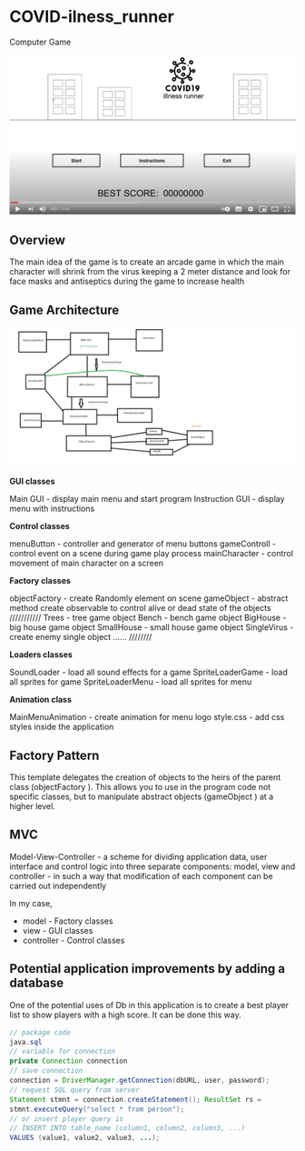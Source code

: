 # COVID-ilness_runner
Computer Game 


[![Watch the video](https://github.com/AndreyShor/COVID-ilness_runner/blob/main/screen2.jpg)](https://youtu.be/oRZkaqdNQos)

## Overview
The main idea of the game is to create an arcade game in which the main character
will shrink from the virus keeping a 2 meter distance and look for face masks and
antiseptics during the game to increase health

## Game Architecture

![alt text](https://github.com/AndreyShor/COVID-ilness_runner/blob/main/arcitecture.jpg?raw=true)

**GUI classes**

Main GUI - display main menu and start program
Instruction GUI - display menu with instructions

**Control classes**

menuButton - controller and generator of menu buttons
gameControll - control event on a scene during game play process
mainCharacter - control movement of main character on a screen

**Factory classes**

objectFactory - create Randomly element on scene
gameObject - abstract method create observable to control alive or dead state of the
objects
///////////
Trees - tree game object
Bench - bench game object
BigHouse - big house game object
SmallHouse - small house game object
SingleVirus - create enemy single object
……
////////

**Loaders classes**

SoundLoader - load all sound effects for a game
SpriteLoaderGame - load all sprites for game
SpriteLoaderMenu - load all sprites for menu

**Animation class**

MainMenuAnimation - create animation for menu logo
style.css - add css styles inside the application

## Factory Pattern

This template delegates the creation of objects to the heirs of the parent class
(objectFactory ). This allows you to use in the program code not specific classes, but
to manipulate abstract objects (gameObject ) at a higher level.

## MVC

Model-View-Controller - a scheme for dividing application data, user interface and
control logic into three separate components: model, view and controller - in such a
way that modification of each component can be carried out independently


In my case,
- model - Factory classes
- view - GUI classes
- controller - Control classes

## Potential application improvements by adding a database

One of the potential uses of Db in this application is to create a best player list to
show players with a high score. It can be done this way.

```java
// package code
java.sql
// variable for connection
private Connection connection
// save connection
connection = DriverManager.getConnection(dbURL, user, password);
// request SQL query from server
Statement stmnt = connection.createStatement(); ResultSet rs =
stmnt.executeQuery("select * from person");
// or insert player query is
// INSERT INTO table_name (column1, column2, column3, ...)
VALUES (value1, value2, value3, ...);
```
